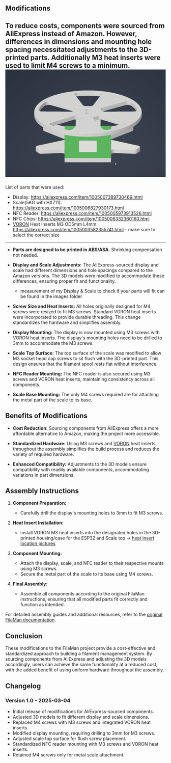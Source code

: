 ## Modifications

To reduce costs, components were sourced from AliExpress instead of Amazon. However, differences in dimensions and mounting hole spacing necessitated adjustments to the 3D-printed parts. Additionally M3 heat inserts were used to limit M4 screws to a minimum.
![](./Images/Showcase_usermod_spitzbirne32.gif)
---

List of parts that were used:
- Display: https://aliexpress.com/item/1005007389730469.html
- Scale(5KG with HX711): https://aliexpress.com/item/1005006827930173.html
- NFC Reader: https://aliexpress.com/item/1005005973913526.html
- NFC Chips: https://aliexpress.com/item/1005006332360160.html
- [VORON](https://vorondesign.com/) Heat Inserts M3 OD5mm L4mm: https://aliexpress.com/item/1005003582355741.html  - make sure to select the correct size

---

- **Parts are designed to be printed in ABS/ASA.** Shrinking compensation not needed.

- **Display and Scale Adjustments:** The AliExpress-sourced display and scale had different dimensions and hole spacings compared to the Amazon versions. The 3D models were modified to accommodate these differences, ensuring proper fit and functionality.
   -  measurement of my Display & Scale to check if your parts will fit can be found in the images folder

- **Screw Size and Heat Inserts:** All holes originally designed for M4 screws were resized to fit M3 screws. Standard VORON heat inserts were incorporated to provide durable threading. This change standardizes the hardware and simplifies assembly.

- **Display Mounting:** The display is now mounted using M3 screws with VORON heat inserts. The display's mounting holes need to be drilled to 3mm to accommodate the M3 screws.

- **Scale Top Surface:** The top surface of the scale was modified to allow M3 socket head cap screws to sit flush with the 3D-printed part. This design ensures that the filament spool rests flat without interference.

- **NFC Reader Mounting:** The NFC reader is also secured using M3 screws and VORON heat inserts, maintaining consistency across all components.

- **Scale Base Mounting:** The only M4 screws required are for attaching the metal part of the scale to its base.

## Benefits of Modifications

- **Cost Reduction:** Sourcing components from AliExpress offers a more affordable alternative to Amazon, making the project more accessible.

- **Standardized Hardware:** Using M3 screws and [VORON](https://vorondesign.com/) heat inserts throughout the assembly simplifies the build process and reduces the variety of required hardware.

- **Enhanced Compatibility:** Adjustments to the 3D models ensure compatibility with readily available components, accommodating variations in part dimensions.

## Assembly Instructions

1. **Component Preparation:**
   - Carefully drill the display's mounting holes to 3mm to fit M3 screws.

2. **Heat Insert Installation:**
   - install VORON M3 heat inserts into the designated holes in the 3D-printed housing/case for the ESP32 and Scale top &#8594; [heat insert location pictures](./Images/README.md)

3. **Component Mounting:**
   - Attach the display, scale, and NFC reader to their respective mounts using M3 screws.
   - Secure the metal part of the scale to its base using M4 screws.

4. **Final Assembly:**
   - Assemble all components according to the original FilaMan instructions, ensuring that all modified parts fit correctly and function as intended.

For detailed assembly guides and additional resources, refer to the [original FilaMan documentation](https://github.com/ManuelW77/Filaman).

## Conclusion

These modifications to the FilaMan project provide a cost-effective and standardized approach to building a filament management system. By sourcing components from AliExpress and adjusting the 3D models accordingly, users can achieve the same functionality at a reduced cost, with the added benefit of using uniform hardware throughout the assembly.

## Changelog

### Version 1.0 - 2025-03-04
- Initial release of modifications for AliExpress-sourced components.
- Adjusted 3D models to fit different display and scale dimensions.
- Replaced M4 screws with M3 screws and integrated VORON heat inserts.
- Modified display mounting, requiring drilling to 3mm for M3 screws.
- Adjusted scale top surface for flush screw placement.
- Standardized NFC reader mounting with M3 screws and VORON heat inserts.
- Retained M4 screws only for metal scale attachment.
